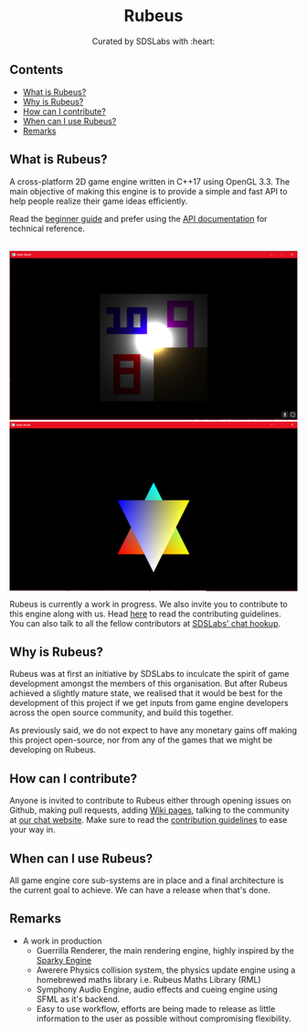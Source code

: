 <p>
<h1 align=center><strong>Rubeus</strong></h1>
<p/>

<p align=center>
Curated by SDSLabs with :heart:
</p>

## Contents

* [What is Rubeus?](#what)
* [Why is Rubeus?](#why)
* [How can I contribute?](#how)
* [When can I use Rubeus?](#when)
* [Remarks](#remarks)

## <a name=what>What is Rubeus?

A cross-platform 2D game engine written in C++17 using OpenGL 3.3. The main objective of making this engine is to provide a simple and fast API to help people realize their game ideas efficiently. 

Read the [beginner guide](https://github.com/sdslabs/Rubeus/wiki) and prefer using the [API documentation](https://blog.sdslabs.co/Rubeus/) for technical reference.
<br><br>

<p align="center">
<img src=ReadmeAssets/10_9_8.png width=600 alt="Multiple textures">
<img src=ReadmeAssets/6_point_star.png width=600 align=middle alt="Colored sprites">
<p/>

Rubeus is currently a work in progress. We also invite you to contribute to this engine along with us. Head [here](CONTRIBUTING.md) to read the contributing guidelines. You can also talk to all the fellow contributors at <a href=https://chat.sdslabs.co>SDSLabs' chat hookup</a>.

## <a name=why>Why is Rubeus?
Rubeus was at first an initiative by SDSLabs to inculcate the spirit of game development amongst the members of this organisation. But after Rubeus achieved a slightly mature state, we realised that it would be best for the development of this project if we get inputs from game engine developers across the open source community, and build this together.

As previously said, we do not expect to have any monetary gains off making this project open-source, nor from any of the games that we might be developing on Rubeus.

## <a name=how>How can I contribute?
Anyone is invited to contribute to Rubeus either through opening issues on Github, making pull requests, adding [Wiki pages](https://github.com/sdslabs/Rubeus/wiki), talking to the community at [our chat website](https://chat.sdslabs.co). Make sure to read the [contribution guidelines](CONTRIBUTING.md) to ease your way in.

## <a name=when>When can I use Rubeus?
All game engine core sub-systems are in place and a final architecture is the current goal to achieve. We can have a release when that's done.

## <a name=remarks>Remarks
* A work in production
  * Guerrilla Renderer, the main rendering engine, highly inspired by the [Sparky Engine](https://github.com/TheCherno/Sparky)
  * Awerere Physics collision system, the physics update engine using a homebrewed maths library i.e. Rubeus Maths Library (RML)
  * Symphony Audio Engine, audio effects and cueing engine using SFML as it's backend.
  * Easy to use workflow, efforts are being made to release as little information to the user as possible without compromising flexibility.
